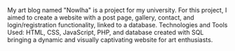 My art blog named "Nowlha" is a project for my university. For this project, I aimed to create a website with a post page, gallery, contact, and login/registration functionality, linked to a database.
Technologies and Tools Used: HTML, CSS, JavaScript, PHP, and database created with SQL bringing a dynamic and visually captivating website for art enthusiasts.
